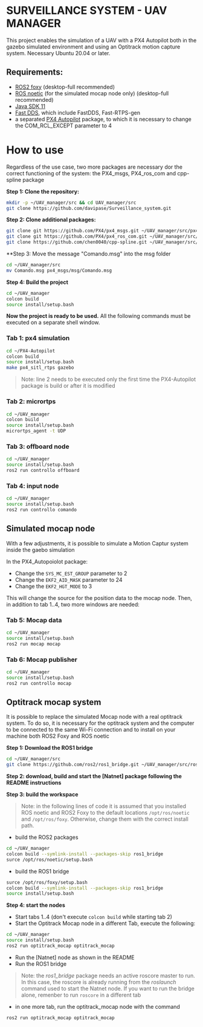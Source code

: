 # SURVEILLANCE SYSTEM - UAV MANAGER

This project enables the simulation of a UAV with a PX4 Autopilot both in the gazebo simulated environment and using an Optitrack motion capture system. Necessary Ubuntu 20.04 or later.


## Requirements:
- [ROS2 foxy] (desktop-full recommended)
- [ROS noetic] (for the simulated mocap node only) (desktop-full recommended)
- [Java SDK 11]
- [Fast DDS], which include FastDDS, Fast-RTPS-gen
- a separated [PX4 Autopilot] package, to which it is necessary to change the COM_RCL_EXCEPT parameter to 4

# How to use
Regardless of the use case, two more packages are necessary dor the correct functioning of the system: the PX4_msgs, PX4_ros_com and cpp-spline package

**Step 1: Clone the repository:**
```sh
mkdir -p ~/UAV_manager/src && cd UAV_manager/src
git clone https://github.com/davipase/Surveillance_system.git
```
**Step 2: Clone additional packages:**
```sh
git clone git https://github.com/PX4/px4_msgs.git ~/UAV_manager/src/px4_msgs
git clone git https://github.com/PX4/px4_ros_com.git ~/UAV_manager/src/px4_ros_com
git clone https://github.com/chen0040/cpp-spline.git ~/UAV_manager/src/cpp-spline
```
**Step 3: Move the message "Comando.msg" into the msg folder
```sh
cd ~/UAV_manager/src
mv Comando.msg px4_msgs/msg/Comando.msg
```
**Step 4: Build the project**
```sh
cd ~/UAV_manager
colcon build
source install/setup.bash
```

**Now the project is ready to be used.**
All the following commands must be executed on a separate shell window.

### Tab 1: px4 simulation
```sh
cd ~/PX4-Autopilot
colcon build
source install/setup.bash
make px4_sitl_rtps gazebo
```
> Note: line 2 needs to be executed only the first time the PX4-Autopilot package is build or after it is modified

### Tab 2: micrortps
```sh
cd ~/UAV_manager
colcon build
source install/setup.bash
micrortps_agent -t UDP
```

### Tab 3: offboard node
```sh
cd ~/UAV_manager
source install/setup.bash
ros2 run controllo offboard
```

### Tab 4: input node
```sh
cd ~/UAV_manager
source install/setup.bash
ros2 run controllo comando
```

## Simulated mocap node
With a few adjustments, it is possible to simulate a Motion Captur system inside the gaebo simulation

In the PX4_Autopoiolot package:
- Change the `SYS_MC_EST_GROUP` parameter to 2
- Change the `EKF2_AID_MASK` parameter to 24
- Change the `EKF2_HGT_MODE` to 3

This will change the source for the position data to the mocap node.
Then, in addition to tab 1..4, two more windows are needed:

### Tab 5: Mocap data
```sh
cd ~/UAV_manager
source install/setup.bash
ros2 run mocap mocap
```

### Tab 6: Mocap publisher
```sh
cd ~/UAV_manager
source install/setup.bash
ros2 run controllo mocap
```

## Optitrack mocap system
It is possible to replace the simulated Mocap node with a real optitrack system. To do so, it is necessary for the optitrack system and the computer to be connected to the same Wi-Fi connection and to install on your machine both ROS2 Foxy and ROS noetic

**Step 1: Download the ROS1 bridge**
```sh
cd ~/UAV_manager/src
git clone https://github.com/ros2/ros1_bridge.git ~/UAV_manager/src/ros1_bridge
```

**Step 2: download, build and start the [Natnet] package following the README instructions**

**Step 3: build the workspace**
> Note: in the following lines of code it is assumed that you installed ROS noetic and ROS2 Foxy to the default locations `/opt/ros/noetic` and `/opt/ros/foxy`. Otherwise, change them with the correct install path.

- build the ROS2 packages
```sh
cd ~/UAV_manager
colcon build --symlink-install --packages-skip ros1_bridge
surce /opt/ros/noetic/setup.bash
```
- build the ROS1 bridge
```sh
surce /opt/ros/foxy/setup.bash
colcon build --symlink-install --packages-skip ros1_bridge
source install/setup.bash
```
**Step 4: start the nodes**
- Start tabs 1..4 (don't execute `colcon build` while starting tab 2)
- Start the Optitrack Mocap node
in a different Tab, execute the following:
```sh
cd ~/UAV_manager
source install/setup.bash
ros2 run optitrack_mocap optitrack_mocap
```
- Run the [Natnet] node as shown in the README
- Run the ROS1 bridge

> Note: the *ros1_bridge* package needs an active roscore master to run. In this case, the roscore is already running from the *roslaunch* command used to start the Natnet node. If you want to run the bridge alone, remenber to run `roscore` in a different tab

- in one more tab, run the optitrack_mocap node with the command
```sh
ros2 run optitrack_mocap optitrack_mocap
```



   [ROS2 foxy]: <https://docs.px4.io/main/en/ros/ros2_comm.html#install-ros-2>
   [ROS noetic]: <http://wiki.ros.org/noetic/Installation/Ubuntu>
   [Fast DDS]: <https://docs.px4.io/main/en/ros/ros2_comm.html#install-fast-dds>
   [Java SDK 11]: <https://www.oracle.com/java/technologies/downloads/#java11>
   [PX4 Autopilot]: <https://docs.px4.io/main/en/dev_setup/building_px4.html>
